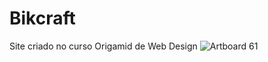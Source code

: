 # Bikcraft
Site criado no curso Origamid de Web Design 
![Artboard 61](https://user-images.githubusercontent.com/86725100/126052263-def1eb5e-9f55-4e9d-90a1-000353556f14.png)
